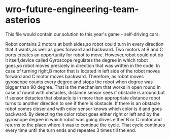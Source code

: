 # wro-future-engineering-team-asterios

 This file would contain our solution to this year's game - self-driving cars.

Robot contains 2 motors at both sides,so robot could turn in every direction that it wants,as well as goes forward and backward. Two motors at B and C ports creates an opportunity for robot to move. However,robot could not do it itself,device called Gyroscope regulates the degree in which robot goes,so robot moves presicely in direction that was written in the code.
In case of turning right,B motor that is located in left side of the robot moves forward and C motor moves backward. Therefore, as robot moves gyroscope counts every degree and stops the robot when degree was bigger than 90 degree. That is the mechanism that works in open round
In case of round with obstacles, distance sensor sees if obstacle is around,but if sensor detactes that obstacle is in more than appropriate distance robot turns to another direction to see if there is obstacle. If there is an obstacle robot comes closer and with color sensor knows which color is it and goes backward. By detecting the color robot goes either right or left and by the gyroscope degree in which robot was going drives either B or C motor and returns to the place where it was to continue the cycle.
That cycle continues every time until the turn ends and repeates 3 times till the end.
